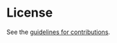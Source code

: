 # License

See the
[guidelines for contributions](https://github.com/domoslabs/AppQualityMetricRFC/blob//CONTRIBUTING.md).
